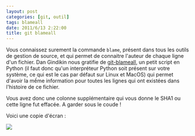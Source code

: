 ```yaml
---
layout: post
categories: [git, outil]
tags: blameall
date: 2011/6/13 2:22:00
title: git blameall
---
```


Vous connaissez surement la commande `blame`, présent dans tous les outils de gestion de source, et qui permet de connaitre l'auteur de chaque ligne d'un fichier. Dan Gindikin nous gratifie de [git-blameall](http://1dan.org/git-blameall/), un petit script en Python (il faut donc qu'un interpréteur Python soit présent sur votre système, ce qui est le cas par défaut sur Linux et MacOS) qui permet d'avoir la mếme information pour toutes les lignes qui ont existées dans l'histoire de ce fichier.

Vous avez donc une colonne supplémentaire qui vous donne le SHA1 ou cette ligne fut effacée. A garder sous le coude !

Voici une copie d'écran :

![](http://1dan.org/git-blameall/git-blameall-screen1.png)
